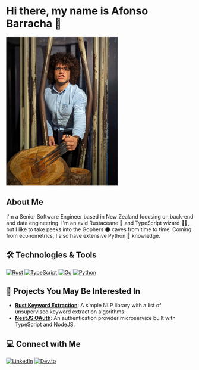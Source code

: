 # Hi there, my name is Afonso Barracha 👋

<img src="me.jpg" width="300" />


## About Me

I'm a Senior Software Engineer based in New Zealand focusing on back-end and data engineering. I'm an avid Rustaceane 🦀 and TypeScript wizard 🧙‍♂️, but I like to take peeks into the Gophers 🌑 caves from time to time. Coming from econometrics, I also have extensive Python 🐍 knowledge.

## 🛠️ Technologies & Tools

[![Rust](https://img.shields.io/badge/rust-%23000000.svg?style=flat&logo=rust&logoColor=white)](https://www.rust-lang.org)
[![TypeScript](https://img.shields.io/badge/typescript-%23007ACC.svg?style=flat&logo=typescript&logoColor=white)](https://www.typescriptlang.org/)
[![Go](https://img.shields.io/badge/go-%2300ADD8.svg?style=flat&logo=go&logoColor=white)](https://go.dev/)
[![Python](https://img.shields.io/badge/python-%2314354C.svg?style=flat&logo=python&logoColor=white)](https://www.python.org/)

## 📁 Projects You May Be Interested In

- **[Rust Keyword Extraction](https://github.com/tugascript/keyword-extraction-rs)**: A simple NLP library with a list of unsupervised keyword extraction algorithms.
- **[NestJS OAuth](https://github.com/tugascript/nestjs-oauth)**: An authentication provider microservice built with TypeScript and NodeJS.

## 💻 Connect with Me

[![LinkedIn](https://img.shields.io/badge/LinkedIn-blue?style=flat&logo=linkedin&labelColor=blue)](https://www.linkedin.com/in/afonso-barracha/)
[![Dev.to](https://img.shields.io/badge/Dev.to-0A0A0A?style=flat&logo=dev.to&logoColor=white)](https://dev.to/tugascript)

<!---
tugascript/tugascript is a ✨ special ✨ repository because its `README.md` (this file) appears on your GitHub profile.
You can click the Preview link to take a look at your changes.
--->
